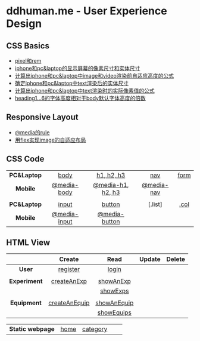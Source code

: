 # ddhuman.me - User Experience Design

## CSS Basics
  - [pixel和rem](/chapters/CSS_Basics/pixel和rem.md)
  - [iphone和pc&laptop的显示屏幕的像素尺寸和实体尺寸](/chapters/CSS_Basics/iphone和pc&laptop的显示屏幕的像素尺寸和实体尺寸.md)
  - [计算出iphone和pc&laptop中image和video渲染前自适应高度的公式](/chapters/CSS_Basics/计算出iphone和pc&laptop中image和video渲染前自适应高度的公式.md)
  - [确定iphone和pc&laptop中text渲染后的实体尺寸](/chapters/CSS_Basics/确定iphone和pc&laptop中text渲染后的实体尺寸.md)
  - [计算出iphone和pc&laptop中text渲染时的实际像素值的公式](/chapters/CSS_Basics/计算出iphone和pc&laptop中text渲染时的实际像素值的公式.md)
  - [heading1...6的字体高度相对于body默认字体高度的倍数](/chapters/CSS_Basics/heading1...6的字体高度相对于body默认字体高度的倍数.md)

## Responsive Layout
  - [@media的rule](/chapters/Responsive_Layout/@media的rule.md)
  - [用flex实现image的自适应布局](/chapters/Responsive_Layout/用flex实现image的自适应布局.md)

## CSS Code

|             |           |                  |           |         |
| :---------: | :-------: | :--------------: | :-------: | :-----: |
| **PC&Laptop**| [body]  |   [h1, h2, h3]    |   [nav]   | [form]  |
|**Mobile**|[@media-body]|[@media-h1, h2, h3]|[@media-nav]|        |
|          |             |                   |            |        |
|**PC&Laptop**| [input]  |     [button]      |  [.list]   | [.col] |
|  **Mobile** |[@media-input]|[@media-button]|            |        |

[body]: /chapters/CSS_Code/body.md
[h1, h2, h3]: /chapters/CSS_Code/h1-h2-h3.md
[nav]: /chapters/CSS_Code/nav.md
[form]: /chapters/CSS_Code/form.md
[@media-body]: /chapters/CSS_Code/@media-body.md
[@media-h1, h2, h3]: /chapters/CSS_Code/@media-h1-h2-h3.md
[@media-nav]: /chapters/CSS_Code/@media-nav.md

[input]: /chapters/CSS_Code/input.md
[button]: /chapters/CSS_Code/button.md
[.col]: /chapters/CSS_Code/.col.md
[@media-input]: /chapters/CSS_Code/@media-input.md
[@media-button]: /chapters/CSS_Code/@media-button.md

## HTML View

|             | Create | Read | Update | Delete |
| :---------: | :-------: | :--------------: | :-------: | :-----: |
|**User**| [register] | [login] |      |   |
|                |                 |               |        |        |
| **Experiment** |  [createAnExp]  |  [showAnExp]  || |
|||[showExps]|| |
||||| |
|**Equipment**|[createAnEquip]|[showAnEquip]|| |
|||[showEquips]|| |

[register]: /chapters/html_view/register.md
[login]: /chapters/html_view/login.md

[createAnExp]: /chapters/html_view/createAnExp.md
[showAnExp]: /chapters/html_view/showAnExp.md
[showExps]: /chapters/html_view/showExps.md

[createAnEquip]: /chapters/html_view/createAnEquip.md
[showAnEquip]: /chapters/html_view/showAnEquip.md
[showEquips]: /chapters/html_view/showEquips.md

|             |        |            |      |      |
| :---------: | :-------: | :--------------: | :-------: | :-----: |
|**Static webpage**| [home] | [category] |      |   |

[home]: /chapters/html_view/home.md
[category]: /chapters/html_view/category.md



